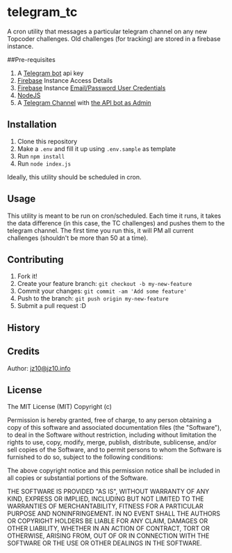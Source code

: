 # telegram_tc
A cron utility that messages a particular telegram channel on any new Topcoder challenges.
Old challenges (for tracking) are stored in a firebase instance.

##Pre-requisites
1. A [Telegram bot](https://telegram.org/blog/bot-revolution) api key
2. [Firebase](https://firebase.google.com) Instance Access Details
3. [Firebase](https://firebase.google.com) Instance [Email/Password User Credentials](https://www.firebase.com/docs/web/guide/login/password.html)
4. [NodeJS](https://nodejs.org/en/)
5. A [Telegram Channel](https://telegram.org/blog/channels) with [the API bot as Admin](http://stackoverflow.com/questions/33126743/how-do-i-join-my-bot-to-the-channel)

## Installation
1. Clone this repository
2. Make a `.env` and fill it up using `.env.sample` as template
3. Run `npm install`
4. Run `node index.js`

Ideally, this utility should be scheduled in cron.

## Usage
This utility is meant to be run on cron/scheduled. Each time it runs, it takes the data difference (in this case, the TC challenges) and pushes them to the telegram channel.
The first time you run this, it will PM all current challenges (shouldn't be more than 50 at a time).

## Contributing
1. Fork it!
2. Create your feature branch: `git checkout -b my-new-feature`
3. Commit your changes: `git commit -am 'Add some feature'`
4. Push to the branch: `git push origin my-new-feature`
5. Submit a pull request :D

## History

## Credits
Author: jz10@jz10.info
## License
The MIT License (MIT)
Copyright (c) <year> <copyright holders>

Permission is hereby granted, free of charge, to any person obtaining a copy of this software and associated documentation files (the "Software"), to deal in the Software without restriction, including without limitation the rights to use, copy, modify, merge, publish, distribute, sublicense, and/or sell copies of the Software, and to permit persons to whom the Software is furnished to do so, subject to the following conditions:

The above copyright notice and this permission notice shall be included in all copies or substantial portions of the Software.

THE SOFTWARE IS PROVIDED "AS IS", WITHOUT WARRANTY OF ANY KIND, EXPRESS OR IMPLIED, INCLUDING BUT NOT LIMITED TO THE WARRANTIES OF MERCHANTABILITY, FITNESS FOR A PARTICULAR PURPOSE AND NONINFRINGEMENT. IN NO EVENT SHALL THE AUTHORS OR COPYRIGHT HOLDERS BE LIABLE FOR ANY CLAIM, DAMAGES OR OTHER LIABILITY, WHETHER IN AN ACTION OF CONTRACT, TORT OR OTHERWISE, ARISING FROM, OUT OF OR IN CONNECTION WITH THE SOFTWARE OR THE USE OR OTHER DEALINGS IN THE SOFTWARE.
